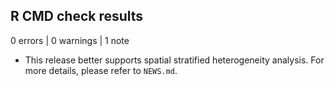 ## R CMD check results

0 errors | 0 warnings | 1 note

* This release better supports spatial stratified heterogeneity analysis. For more details, please refer to `NEWS.md`.
